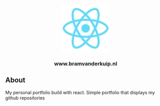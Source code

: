 <br />
<p align="center">
    <img src="./public/logo192.png" alt="Logo" width="150" height="150">
    <h3 align="center">www.bramvanderkuip.nl</h3>
</p>


## About
<!--START-ABOUT-->My personal portfolio build with react. Simple portfolio that displays my github repositories<!--END-ABOUT-->

<div style="display:none;"><!--START-THUMB-->https://raw.githubusercontent.com/www.bramvanderkuip.nl/master/public/logo192.png<!--END-THUMB--></div>